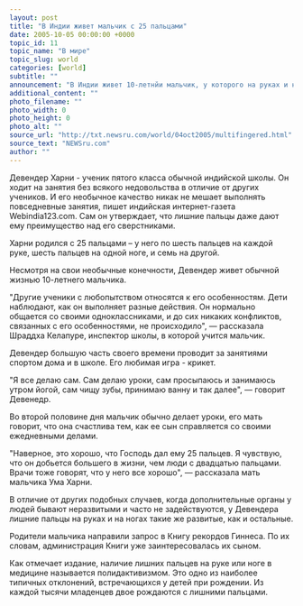```yaml
---
layout: post
title: "В Индии живет мальчик с 25 пальцами"
date: 2005-10-05 00:00:00 +0000
topic_id: 11
topic_name: "В мире"
topic_slug: world
categories: [world]
subtitle: ""
announcement: "В Индии живет 10-летнйи мальчик, у которого на руках и на ногах 25 пальцев."
additional_content: ""
photo_filename: ""
photo_width: 0
photo_height: 0
photo_alt: ""
source_url: "http://txt.newsru.com/world/04oct2005/multifingered.html"
source_text: "NEWSru.com"
author: ""
---
```

Девендер Харни - ученик пятого класса обычной индийской школы. Он ходит на занятия без всякого недовольства в отличие от других учеников. И его необычное качество никак не мешает выполнять повседневные занятия, пишет индийская интернет-газета Webindia123.com. Сам он утверждает, что лишние пальцы даже дают ему преимущество над его сверстниками.

Харни родился с 25 пальцами – у него по шесть пальцев на каждой руке, шесть пальцев на одной ноге, и семь на другой.

Несмотря на свои необычные конечности, Девендер живет обычной жизнью 10-летнего мальчика.

"Другие ученики с любопытством относятся к его особенностям. Дети наблюдают, как он выполняет разные действия. Он нормально общается со своими одноклассниками, и до сих никаких конфликтов, связанных с его особенностями, не происходило", &mdash; рассказала Шраддха Келапуре, инспектор школы, в которой учится мальчик.

Девендер большую часть своего времени проводит за занятиями спортом дома и в школе. Его любимая игра - крикет.

"Я все делаю сам. Сам делаю уроки, сам просыпаюсь и занимаюсь утром йогой, сам чищу зубы, принимаю ванну и так далее", &mdash; говорит Девенедр.

Во второй половине дня мальчик обычно делает уроки, его мать говорит, что она счастлива тем, как ее сын справляется со своими ежедневными делами.

"Наверное, это хорошо, что Господь дал ему 25 пальцев. Я чувствую, что он добьется большего в жизни, чем люди с двадцатью пальцами. Врачи тоже говорят, что у него все хорошо", &mdash; рассказала мать мальчика Ума Харни.

В отличие от других подобных случаев, когда дополнительные органы у людей бывают неразвитыми и часто не задействуются, у Девендера лишние пальцы на руках и на ногах такие же развитые, как и остальные.

Родители мальчика направили запрос в Книгу рекордов Гиннеса. По их словам, администрация Книги уже заинтересовалась их сыном.

Как отмечает издание, наличие лишних пальцев на руке или ноге в медицине называется полидактивизмом. Это одно из наиболее типичных отклонений, встречающихся у детей при рождении. Из каждой тысячи младенцев двое рождаются с лишними пальцами.
